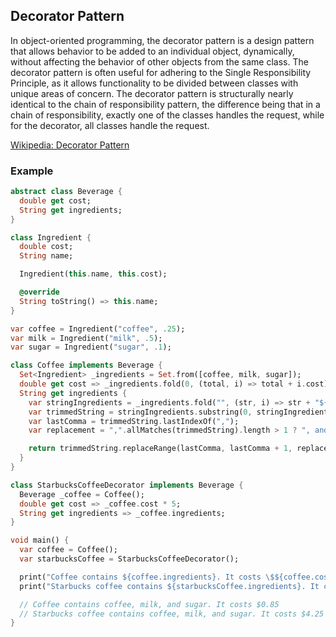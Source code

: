 ## Decorator Pattern

In object-oriented programming, the decorator pattern is a design pattern that allows behavior to be added to an individual object, dynamically, without affecting the behavior of other objects from the same class. The decorator pattern is often useful for adhering to the Single Responsibility Principle, as it allows functionality to be divided between classes with unique areas of concern. The decorator pattern is structurally nearly identical to the chain of responsibility pattern, the difference being that in a chain of responsibility, exactly one of the classes handles the request, while for the decorator, all classes handle the request.

[Wikipedia: Decorator Pattern](https://en.wikipedia.org/wiki/Decorator_pattern)

### Example

```dart
abstract class Beverage {
  double get cost;
  String get ingredients;
}

class Ingredient {
  double cost;
  String name;

  Ingredient(this.name, this.cost);

  @override
  String toString() => this.name;
}

var coffee = Ingredient("coffee", .25);
var milk = Ingredient("milk", .5);
var sugar = Ingredient("sugar", .1);

class Coffee implements Beverage {
  Set<Ingredient> _ingredients = Set.from([coffee, milk, sugar]);
  double get cost => _ingredients.fold(0, (total, i) => total + i.cost);
  String get ingredients {
    var stringIngredients = _ingredients.fold("", (str, i) => str + "${i.name}, ");
    var trimmedString = stringIngredients.substring(0, stringIngredients.length - 2);
    var lastComma = trimmedString.lastIndexOf(",");
    var replacement = ",".allMatches(trimmedString).length > 1 ? ", and" : " and";

    return trimmedString.replaceRange(lastComma, lastComma + 1, replacement);
  }
}

class StarbucksCoffeeDecorator implements Beverage {
  Beverage _coffee = Coffee();
  double get cost => _coffee.cost * 5;
  String get ingredients => _coffee.ingredients;
}

void main() {
  var coffee = Coffee();
  var starbucksCoffee = StarbucksCoffeeDecorator();

  print("Coffee contains ${coffee.ingredients}. It costs \$${coffee.cost}");
  print("Starbucks coffee contains ${starbucksCoffee.ingredients}. It costs \$${starbucksCoffee.cost}");

  // Coffee contains coffee, milk, and sugar. It costs $0.85
  // Starbucks coffee contains coffee, milk, and sugar. It costs $4.25
}
```
